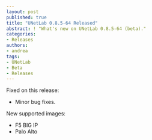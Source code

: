 ```yaml
---
layout: post
published: true
title: "UNetLab 0.8.5-64 Released"
abstract: ! "What's new on UNetLab 0.8.5-64 (beta)."
categories:
- Releases
authors:
- andrea
tags:
- UNetLab
- Beta
- Releases
---
```

Fixed on this release:

* Minor bug fixes.

New supported images:

* F5 BIG IP
* Palo Alto
